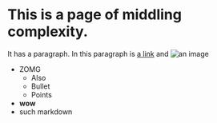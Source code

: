 # This is a page of middling complexity.

It has a paragraph.  In this paragraph is [a link](http://www.elixirsips.com) and ![an image](http://elixirsips.com/images/about_josh_adams.png)

- ZOMG
  - Also
  - Bullet
  - Points
- **wow**
- such markdown
